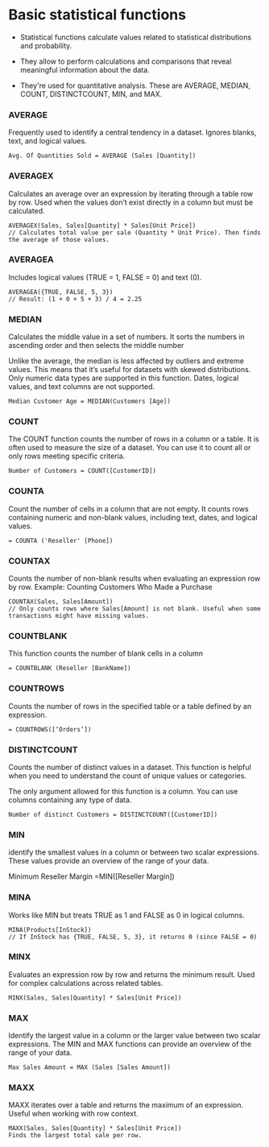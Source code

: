 # Basic statistical functions
- Statistical functions calculate values related to statistical distributions and probability. 
- They allow to perform calculations and comparisons that reveal meaningful information about the data.

- They're used for quantitative analysis. These are AVERAGE, MEDIAN, COUNT, DISTINCTCOUNT, MIN, and MAX. 

### AVERAGE
Frequently used to identify a central tendency in a dataset. Ignores blanks, text, and logical values.
```
Avg. Of Quantities Sold = AVERAGE (Sales [Quantity])
```
### AVERAGEX
Calculates an average over an expression by iterating through a table row by row.
Used when the values don’t exist directly in a column but must be calculated.

```
AVERAGEX(Sales, Sales[Quantity] * Sales[Unit Price])
// Calculates total value per sale (Quantity * Unit Price). Then finds the average of those values.
```

### AVERAGEA
Includes logical values (TRUE = 1, FALSE = 0) and text (0).

```
AVERAGEA({TRUE, FALSE, 5, 3})
// Result: (1 + 0 + 5 + 3) / 4 = 2.25
```

### MEDIAN
Calculates the middle value in a set of numbers. It sorts the numbers in ascending order and then selects the middle number

Unlike the average, the median is less affected by outliers and extreme values. This means that it’s useful for datasets with skewed distributions. Only numeric data types are supported in this function. Dates, logical values, and text columns are not supported.

```
Median Customer Age = MEDIAN(Customers [Age])
```

### COUNT
The COUNT function counts the number of rows in a column or a table. It is often used to measure the size of a dataset. You can use it to count all or only rows meeting specific criteria.

```
Number of Customers = COUNT([CustomerID])
```

### COUNTA
Count the number of cells in a column that are not empty. It counts rows containing numeric and non-blank values, including text, dates, and logical values.

```
= COUNTA ('Reseller' [Phone])
```

### COUNTAX
Counts the number of non-blank results when evaluating an expression row by row.
Example: Counting Customers Who Made a Purchase

```
COUNTAX(Sales, Sales[Amount])
// Only counts rows where Sales[Amount] is not blank. Useful when some transactions might have missing values.
```

### COUNTBLANK
This function counts the number of blank cells in a column

```
= COUNTBLANK (Reseller [BankName])
```

### COUNTROWS
Counts the number of rows in the specified table or a table defined by an expression.

```
= COUNTROWS([‘Orders’])
```

### DISTINCTCOUNT
Counts the number of distinct values in a dataset. This function is helpful when you need to understand the count of unique values or categories. 

The only argument allowed for this function is a column. You can use columns containing any type of data. 

```
Number of distinct Customers = DISTINCTCOUNT([CustomerID])
```

### MIN
identify the smallest values in a column or between two scalar expressions. These values provide an overview of the range of your data.

Minimum Reseller Margin =MIN([Reseller Margin])

### MINA
Works like MIN but treats TRUE as 1 and FALSE as 0 in logical columns.

```
MINA(Products[InStock])
// If InStock has {TRUE, FALSE, 5, 3}, it returns 0 (since FALSE = 0)
```

### MINX
Evaluates an expression row by row and returns the minimum result.
Used for complex calculations across related tables.

```
MINX(Sales, Sales[Quantity] * Sales[Unit Price])
```

### MAX
Identify the largest value in a column or the larger value between two scalar expressions. The MIN and MAX functions can provide an overview of the range of your data. 

```
Max Sales Amount = MAX (Sales [Sales Amount])
```

### MAXX
MAXX iterates over a table and returns the maximum of an expression.
Useful when working with row context.

```
MAXX(Sales, Sales[Quantity] * Sales[Unit Price])
Finds the largest total sale per row.
```